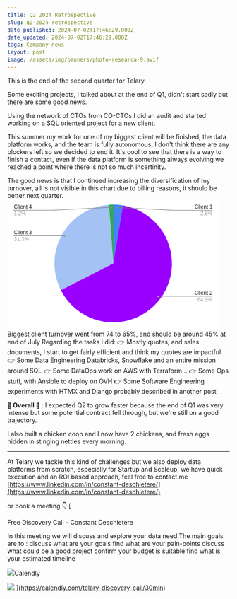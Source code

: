 ```yaml
---
title: Q2 2024 Retrospective
slug: q2-2024-retrospective
date_published: 2024-07-02T17:46:29.000Z
date_updated: 2024-07-02T17:46:29.000Z
tags: Company news
layout: post
image: /assets/img/banners/photo-researca-9.avif
---
```


This is the end of the second quarter for Telary.

Some exciting projects, I talked about at the end of Q1, didn't start sadly but there are some good news.

Using the network of CTOs from CO-CTOs I did an audit and started working on a SQL oriented project for a new client.

This summer my work for one of my biggest client will be finished, the data platform works, and the team is fully autonomous, I don't think there are any blockers left so we decided to end it. It's cool to see that there is a way to finish a contact, even if the data platform is something always evolving we reached a point where there is not so much incertinity.

The good news is that I continued increasing the diversification of my turnover, all is not visible in this chart due to billing reasons, it should be better next quarter.
![](/assets/img/2024/07/image-1.png)Biggest client turnover went from 74 to 65%, and should be around 45% at end of July
Regarding the tasks I did:
👉 Mostly quotes, and sales documents, I start to get fairly efficient and think my quotes are impactful
👉 Some Data Engineering Databricks, Snowflake and an entire mission around SQL
👉 Some DataOps work on AWS with Terraform…
👉 Some Ops stuff, with Ansible to deploy on OVH
👉 Some Software Engineering experiments with HTMX and Django probably described in another post

**🐓 Overall 🐓** : I expected Q2 to grow faster because the end of Q1 was very intense but some potential contract fell through, but we're still on a good trajectory.

I also built a chicken coop and I now have 2 chickens, and fresh eggs hidden in stinging nettles every morning.

---

At Telary we tackle this kind of challenges but we also deploy data platforms from scratch, especially for Startup and Scaleup, we have quick execution and an ROI based approach, feel free to contact me [https://www.linkedin.com/in/constant-deschietere/](https://www.linkedin.com/in/constant-deschietere/)

or book a meeting 👇
[

Free Discovery Call - Constant Deschietere

In this meeting we will discuss and explore your data need.The main goals are to : discuss what are your goals find what are your pain-points discuss what could be a good project confirm your budget is suitable find what is your estimated timeline

![](https://assets.calendly.com/assets/touch-icon-ipad-retina-260067382323ed52661bd79f4fa22edee49175d0d5b1cfc96cdc28eabbea159a.png)Calendly

![](https://assets.calendly.com/assets/booking/ogimage-453957c3679200e19fcc84e079b5e55cfb26ae5a3aa2504d75b5aedaaf37aa0c.png?source=opengraph)
](https://calendly.com/telary-discovery-call/30min)
